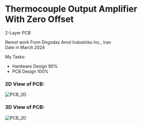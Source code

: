 # Thermocouple Output Amplifier With Zero Offset

2-Layer PCB

Remot work From Dirgodaz Amol Industries Inc., Iran  
Date in March 2024  

My Tasks: 
- Hardware Design 90%  
- PCB Design 100% 

### 2D View of PCB:
![PCB_2D](https://s32.picofile.com/file/8477570184/v1_1_PCB_2D.png)

### 3D View of PCB:
![PCB_2D](https://s32.picofile.com/file/8477570192/v1_1_PCB_3D.png)